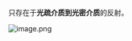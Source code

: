 只存在于**光疏介质到光密介质**的反射。

![image.png](https://cloud.intro-iu.top:738/d/ThreeBody/ZeroHzzzzPic/202412232008609.png)
